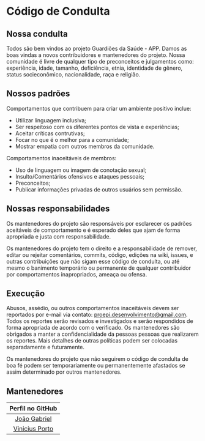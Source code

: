 # Código de Condulta

## Nossa condulta

Todos são bem vindos ao projeto Guardiões da Saúde - APP. Damos as boas vindas a novos contribuidores e mantenedores do projeto. Nossa comunidade é 
livre de qualquer tipo de preconceitos e julgamentos como: experiência, idade, tamanho, deficiência, etnia, identidade de gênero, 
status socieconômico, nacionalidade, raça e religião.

## Nossos padrões

Comportamentos que contribuem para criar um ambiente positivo inclue:

* Utilizar linguagem inclusiva;
* Ser respeitoso com os diferentes pontos de vista e experiências;
* Aceitar críticas contrutivas;
* Focar no que é o melhor para a comunidade;
* Mostrar empatia com outros membros da comunidade.

Comportamentos inaceitáveis de membros:

* Uso de linguagem ou imagem de conotação sexual;
* Insulto/Comentários ofensivos e ataques pessoais;
* Preconceitos;
* Publicar informações privadas de outros usuários sem permissão.

## Nossas responsabilidades

Os mantenedores do projeto são responsáveis por esclarecer os padrões aceitáveis de comportamento e é esperado deles que ajam de 
forma apropriada e justa com responsabilidade.

Os mantenedores do projeto tem o direito e a responsabilidade de remover, editar ou rejeitar comentários, commits, código, 
edições na wiki, issues, e outras contribuições que não sigam esse código de condulta, ou até mesmo o banimento temporário ou 
permanente de qualquer contribuidor por comportamentos inapropriados, ameaça ou ofensa.

## Execução

Abusos, assédio, ou outros comportamentos inaceitáveis devem ser reportados por e-mail via contato: proepi.desenvolvimento@gmail.com. 
Todos os reportes serão revisados e investigados e serão respondidos de forma apropriada de acordo com o verificado. Os 
mantenedores são obrigados a manter a confidencialidade da pessoas pessoas que realizarem os reportes. Mais detalhes de 
outras políticas podem ser colocadas separadamente e futuramente.

Os mantenedores do projeto que não seguirem o código de condulta de boa fé podem ser temporariamente ou permanentemente 
afastados se assim determinado por outros mantenedores.

## Mantenedores

|Perfil no GitHub|
|:--------------:|
|[João Gabriel](https://github.com/gabrieldouurado)|
|[Vinicius Porto](https://github.com/ViniciusPuerto)|
